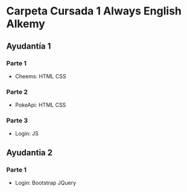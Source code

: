 # Carpeta Cursada 1 Always English Alkemy

## Ayudantía 1
### Parte 1
- Cheems: HTML CSS
### Parte 2
- PokeApi: HTML CSS
### Parte 3
- Login: JS

## Ayudantia 2
### Parte 1
- Login: Bootstrap JQuery
